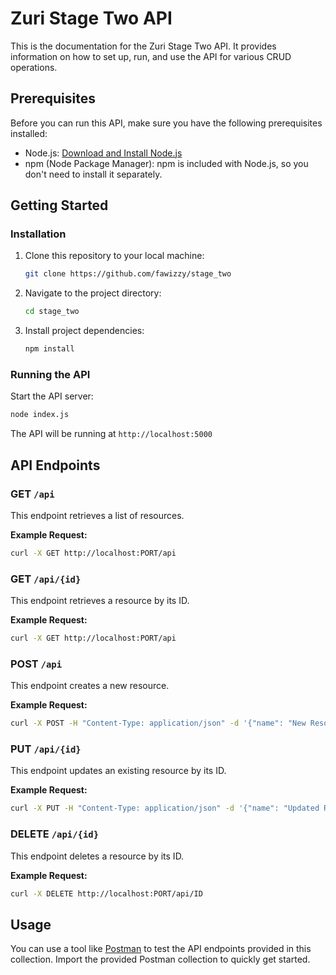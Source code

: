
# Zuri Stage Two API


This is the documentation for the Zuri Stage Two API. It provides information on how to set up, run, and use the API for various CRUD operations.



## Prerequisites


Before you can run this API, make sure you have the following prerequisites installed:

- Node.js: [Download and Install Node.js](https://nodejs.org/)
- npm (Node Package Manager): npm is included with Node.js, so you don't need to install it separately.

## Getting Started


### Installation

1. Clone this repository to your local machine:

   ```bash
   git clone https://github.com/fawizzy/stage_two
   ```

2. Navigate to the project directory:

   ```bash
   cd stage_two
   ```

3. Install project dependencies:

   ```bash
   npm install
   ```

### Running the API

Start the API server:

```bash
node index.js
```

The API will be running at `http://localhost:5000`

## API Endpoints

### GET `/api`

This endpoint retrieves a list of resources.

**Example Request:**

```bash
curl -X GET http://localhost:PORT/api
```
### GET `/api/{id}`

This endpoint retrieves a resource by its ID.

**Example Request:**

```bash
curl -X GET http://localhost:PORT/api
```

### POST `/api`

This endpoint creates a new resource.

**Example Request:**

```bash
curl -X POST -H "Content-Type: application/json" -d '{"name": "New Resource Name"}' http://localhost:PORT/api
```

### PUT `/api/{id}`

This endpoint updates an existing resource by its ID.

**Example Request:**

```bash
curl -X PUT -H "Content-Type: application/json" -d '{"name": "Updated Resource Name"}' http://localhost:PORT/api/ID
```

### DELETE `/api/{id}`

This endpoint deletes a resource by its ID.

**Example Request:**

```bash
curl -X DELETE http://localhost:PORT/api/ID
```

## Usage

You can use a tool like [Postman](https://www.postman.com/) to test the API endpoints provided in this collection. Import the provided Postman collection to quickly get started.



